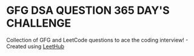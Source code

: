 # GFG DSA QUESTION 365 DAY'S CHALLENGE
Collection of GFG and LeetCode questions to ace the coding interview! - Created using [LeetHub](https://github.com/mtouseeb0008/GFG-LEET-DSA-QUESTION)
